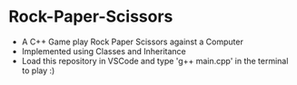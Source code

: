 # Rock-Paper-Scissors
- A C++ Game play Rock Paper Scissors against a Computer
- Implemented using Classes and Inheritance
- Load this repository in VSCode and type 'g++ main.cpp' in the terminal to play :)
